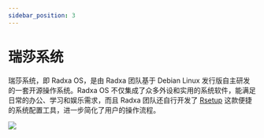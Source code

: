 ```yaml
---
sidebar_position: 3
---
```


# 瑞莎系统

瑞莎系统，即 Radxa OS，是由 Radxa 团队基于 Debian Linux 发行版自主研发的一套开源操作系统。Radxa OS 不仅集成了众多外设和实用的系统软件，能满足日常的办公、学习和娱乐需求，而且 Radxa 团队还自行开发了 [Rsetup](/rock5/rock5a/radxa-os/rsetup) 这款便捷的系统配置工具，进一步简化了用户的操作流程。

<img src="/img/common/debian12-desktop.webp"  /><br/>

<DocCardList />

